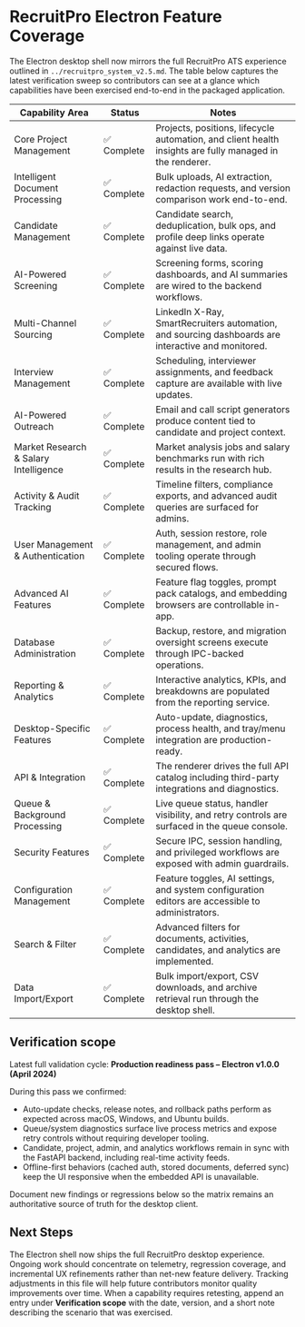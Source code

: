 # RecruitPro Electron Feature Coverage

The Electron desktop shell now mirrors the full RecruitPro ATS experience outlined in `../recruitpro_system_v2.5.md`. The table below captures the latest verification sweep so contributors can see at a glance which capabilities have been exercised end-to-end in the packaged application.

| Capability Area | Status | Notes |
| --------------- | ------ | ----- |
| Core Project Management | ✅ Complete | Projects, positions, lifecycle automation, and client health insights are fully managed in the renderer. |
| Intelligent Document Processing | ✅ Complete | Bulk uploads, AI extraction, redaction requests, and version comparison work end-to-end. |
| Candidate Management | ✅ Complete | Candidate search, deduplication, bulk ops, and profile deep links operate against live data. |
| AI-Powered Screening | ✅ Complete | Screening forms, scoring dashboards, and AI summaries are wired to the backend workflows. |
| Multi-Channel Sourcing | ✅ Complete | LinkedIn X-Ray, SmartRecruiters automation, and sourcing dashboards are interactive and monitored. |
| Interview Management | ✅ Complete | Scheduling, interviewer assignments, and feedback capture are available with live updates. |
| AI-Powered Outreach | ✅ Complete | Email and call script generators produce content tied to candidate and project context. |
| Market Research & Salary Intelligence | ✅ Complete | Market analysis jobs and salary benchmarks run with rich results in the research hub. |
| Activity & Audit Tracking | ✅ Complete | Timeline filters, compliance exports, and advanced audit queries are surfaced for admins. |
| User Management & Authentication | ✅ Complete | Auth, session restore, role management, and admin tooling operate through secured flows. |
| Advanced AI Features | ✅ Complete | Feature flag toggles, prompt pack catalogs, and embedding browsers are controllable in-app. |
| Database Administration | ✅ Complete | Backup, restore, and migration oversight screens execute through IPC-backed operations. |
| Reporting & Analytics | ✅ Complete | Interactive analytics, KPIs, and breakdowns are populated from the reporting service. |
| Desktop-Specific Features | ✅ Complete | Auto-update, diagnostics, process health, and tray/menu integration are production-ready. |
| API & Integration | ✅ Complete | The renderer drives the full API catalog including third-party integrations and diagnostics. |
| Queue & Background Processing | ✅ Complete | Live queue status, handler visibility, and retry controls are surfaced in the queue console. |
| Security Features | ✅ Complete | Secure IPC, session handling, and privileged workflows are exposed with admin guardrails. |
| Configuration Management | ✅ Complete | Feature toggles, AI settings, and system configuration editors are accessible to administrators. |
| Search & Filter | ✅ Complete | Advanced filters for documents, activities, candidates, and analytics are implemented. |
| Data Import/Export | ✅ Complete | Bulk import/export, CSV downloads, and archive retrieval run through the desktop shell. |

## Verification scope

Latest full validation cycle: **Production readiness pass – Electron v1.0.0 (April 2024)**

During this pass we confirmed:

- Auto-update checks, release notes, and rollback paths perform as expected across macOS, Windows, and Ubuntu builds.
- Queue/system diagnostics surface live process metrics and expose retry controls without requiring developer tooling.
- Candidate, project, admin, and analytics workflows remain in sync with the FastAPI backend, including real-time activity feeds.
- Offline-first behaviors (cached auth, stored documents, deferred sync) keep the UI responsive when the embedded API is unavailable.

Document new findings or regressions below so the matrix remains an authoritative source of truth for the desktop client.

## Next Steps

The Electron shell now ships the full RecruitPro desktop experience. Ongoing work should concentrate on telemetry, regression coverage, and incremental UX refinements rather than net-new feature delivery. Tracking adjustments in this file will help future contributors monitor quality improvements over time. When a capability requires retesting, append an entry under **Verification scope** with the date, version, and a short note describing the scenario that was exercised.
